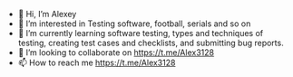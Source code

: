 - 👋 Hi, I’m Alexey
- 👀 I’m interested in Testing software, football, serials and so on
- 🌱 I’m currently learning software testing, types and techniques of testing, creating test cases and checklists, and submitting bug reports.
- 💞️ I’m looking to collaborate on https://t.me/Alex3128
- 📫 How to reach me https://t.me/Alex3128

<!---
Alexbuz28/Alexbuz28 is a ✨ special ✨ repository because its `README.md` (this file) appears on your GitHub profile.
You can click the Preview link to take a look at your changes.
--->
